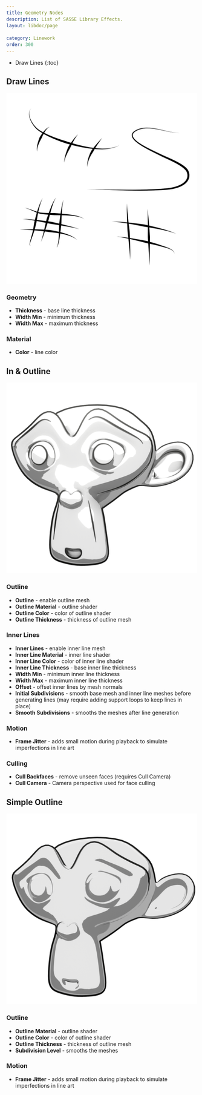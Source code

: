 ```yaml
---
title: Geometry Nodes
description: List of SASSE Library Effects.
layout: libdoc/page

category: Linework
order: 300
---
```

- Draw Lines
{:toc}

## Draw Lines
![Draw Lines](/assets/Linework/GeometryNodes/Draw_Lines_Preview.png)
### Geometry
- **Thickness** - base line thickness
- **Width Min** - minimum thickness
- **Width Max** - maximum thickness

### Material
- **Color** - line color

## In & Outline
![In & Outline](/assets/Linework/GeometryNodes/In_Outline_Preview.png)
### Outline
- **Outline** - enable outline mesh
- **Outline Material** - outline shader
- **Outline Color** - color of outline shader
- **Outline Thickness** - thickness of outline mesh

### Inner Lines
- **Inner Lines** - enable inner line mesh
- **Inner Line Material** - inner line shader
- **Inner Line Color** - color of inner line shader
- **Inner Line Thickness** - base inner line thickness
- **Width Min** - minimum inner line thickness
- **Width Max** - maximum inner line thickness
- **Offset** - offset inner lines by mesh normals
- **Initial Subdivisions** - smooth base mesh and inner line meshes before generating lines (may require adding support loops to keep lines in place)
- **Smooth Subdivisions** - smooths the meshes after line generation

### Motion
- **Frame Jitter** - adds small motion during playback to simulate imperfections in line art

### Culling
- **Cull Backfaces** - remove unseen faces (requires Cull Camera)
- **Cull Camera** - Camera perspective used for face culling

## Simple Outline
![Simple Outline](/assets/Linework/GeometryNodes/Simple_Outline_Preview.png)
### Outline
- **Outline Material** - outline shader
- **Outline Color** - color of outline shader
- **Outline Thickness** - thickness of outline mesh
- **Subdivision Level** - smooths the meshes

### Motion
- **Frame Jitter** - adds small motion during playback to simulate imperfections in line art

